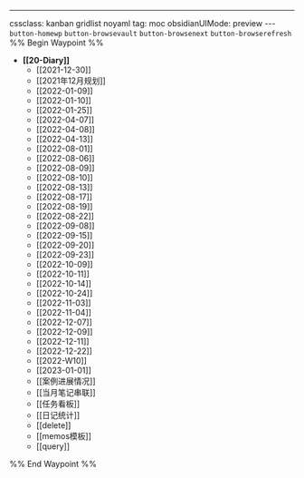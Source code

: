 ---
cssclass: kanban gridlist noyaml
tag: moc
obsidianUIMode: preview
--- `button-homewp`  `button-browsevault`  `button-browsenext` `button-browserefresh` 
%% Begin Waypoint %%
- **[[20-Diary]]**
	- [[2021-12-30]]
	- [[2021年12月规划]]
	- [[2022-01-09]]
	- [[2022-01-10]]
	- [[2022-01-25]]
	- [[2022-04-07]]
	- [[2022-04-08]]
	- [[2022-04-13]]
	- [[2022-08-01]]
	- [[2022-08-06]]
	- [[2022-08-09]]
	- [[2022-08-10]]
	- [[2022-08-13]]
	- [[2022-08-17]]
	- [[2022-08-19]]
	- [[2022-08-22]]
	- [[2022-09-08]]
	- [[2022-09-15]]
	- [[2022-09-20]]
	- [[2022-09-23]]
	- [[2022-10-09]]
	- [[2022-10-11]]
	- [[2022-10-14]]
	- [[2022-10-24]]
	- [[2022-11-03]]
	- [[2022-11-04]]
	- [[2022-12-07]]
	- [[2022-12-09]]
	- [[2022-12-11]]
	- [[2022-12-22]]
	- [[2022-W10]]
	- [[2023-01-01]]
	- [[案例进展情况]]
	- [[当月笔记串联]]
	- [[任务看板]]
	- [[日记统计]]
	- [[delete]]
	- [[memos模板]]
	- [[query]]

%% End Waypoint %%